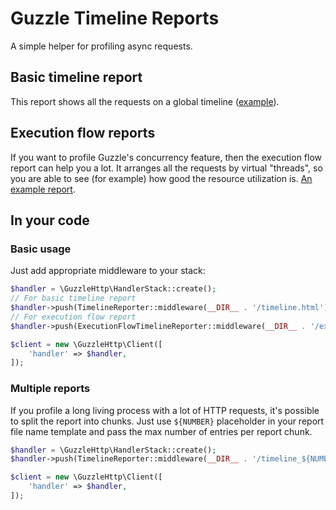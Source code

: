 # Guzzle Timeline Reports

A simple helper for profiling async requests.

## Basic timeline report

This report shows all the requests on a global timeline ([example](docs/report_timeline.html)).

## Execution flow reports

If you want to profile Guzzle's concurrency feature, then the execution flow report can help you a lot. It arranges all 
the requests by virtual "threads", so you are able to see (for example) how good the resource utilization is. [An example 
report](docs/report_ex_flow.html).

## In your code

### Basic usage

Just add appropriate middleware to your stack:

```php
$handler = \GuzzleHttp\HandlerStack::create();
// For basic timeline report
$handler->push(TimelineReporter::middleware(__DIR__ . '/timeline.html'), 'timeline_report');
// For execution flow report
$handler->push(ExecutionFlowTimelineReporter::middleware(__DIR__ . '/ex_flow.html'), 'ex_flow_report');

$client = new \GuzzleHttp\Client([
    'handler' => $handler,
]);
```

### Multiple reports

If you profile a long living process with a lot of HTTP requests, it's possible to split the report into chunks. Just 
use `${NUMBER}` placeholder in your report file name template and pass the max number of entries per report chunk.

```php
$handler = \GuzzleHttp\HandlerStack::create();
$handler->push(TimelineReporter::middleware(__DIR__ . '/timeline_${NUMBER}.html', null, 250), 'timeline_report');

$client = new \GuzzleHttp\Client([
    'handler' => $handler,
]);
```
